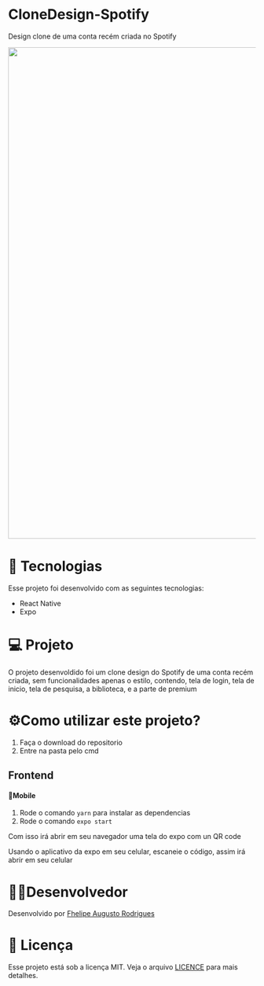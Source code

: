 # CloneDesign-Spotify
Design clone de uma conta recém criada no Spotify 

<img src="https://user-images.githubusercontent.com/59922096/75101741-59638e80-55c0-11ea-9aed-d3c5a756d432.jpg" width="1000">

#  🚀 Tecnologias
Esse projeto foi desenvolvido com as seguintes tecnologias:

* React Native
* Expo

# 💻 Projeto
O projeto desenvoldido foi um clone design do Spotify de uma conta recém criada, sem funcionalidades apenas o estilo, contendo, tela de login, tela de inicio, tela de pesquisa, a biblioteca, e a parte de premium

# ⚙️Como utilizar este projeto?
1. Faça o download do repositorio
2. Entre na pasta pelo cmd

## Frontend
#### 📱Mobile
1. Rode o comando ```yarn``` para instalar as dependencias
2. Rode o comando ```expo start```

Com isso irá abrir em seu navegador uma tela do expo com un QR code

Usando o aplicativo da expo em seu celular, escaneie o código, assim  irá abrir em seu celular

# 👨‍💻Desenvolvedor
Desenvolvido por [Fhelipe Augusto Rodrigues](https://www.linkedin.com/in/fhelipe-rodrigues-b57a52196/)

# 📝 Licença
Esse projeto está sob a licença MIT. Veja o arquivo [LICENCE](https://github.com/oFhelipe/CloneDesign-Spotify/blob/master/LICENSE) para mais detalhes.
